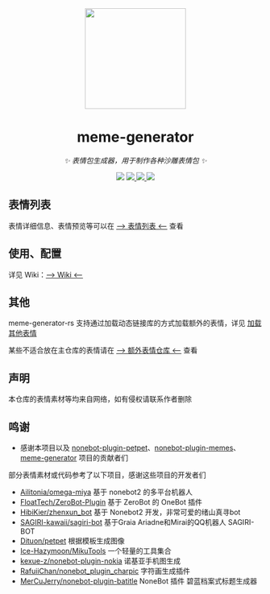 <div align="center">

<img src="https://s2.loli.net/2023/03/26/4URd1BKj3ToycLl.png" width=200 />

# meme-generator

_✨ 表情包生成器，用于制作各种沙雕表情包 ✨_

<p align="center">
  <img src="https://img.shields.io/github/license/MemeCrafters/meme-generator-rs">
  <a href="https://crates.io/crates/meme_generator">
    <img src="https://img.shields.io/crates/v/meme_generator">
  </a>
  <a href="https://pypi.org/project/meme-generator">
    <img src="https://img.shields.io/pypi/v/meme-generator">
  </a>
  <a href="https://jq.qq.com/?_wv=1027&k=wDVNrMdr">
    <img src="https://img.shields.io/badge/QQ%E7%BE%A4-682145034-orange">
  </a>
</p>

</div>

## 表情列表

表情详细信息、表情预览等可以在 [--> 表情列表 <--](https://github.com/MemeCrafters/meme-generator-rs/wiki/%E8%A1%A8%E6%83%85%E5%88%97%E8%A1%A8) 查看

## 使用、配置

详见 Wiki：[--> Wiki <--](https://github.com/MemeCrafters/meme-generator-rs/wiki)

## 其他

meme-generator-rs 支持通过加载动态链接库的方式加载额外的表情，详见 [加载其他表情](https://github.com/MemeCrafters/meme-generator-rs/wiki/%E5%8A%A0%E8%BD%BD%E5%85%B6%E4%BB%96%E8%A1%A8%E6%83%85)

某些不适合放在主仓库的表情请在 [--> 额外表情仓库 <--](https://github.com/MemeCrafters/meme-generator-contrib-rs) 查看

## 声明

本仓库的表情素材等均来自网络，如有侵权请联系作者删除

## 鸣谢

- 感谢本项目以及 [nonebot-plugin-petpet](https://github.com/noneplugin/nonebot-plugin-petpet)、[nonebot-plugin-memes](https://github.com/noneplugin/nonebot-plugin-memes)、[meme-generator](https://github.com/MemeCrafters/meme-generator) 项目的贡献者们

部分表情素材或代码参考了以下项目，感谢这些项目的开发者们

- [Ailitonia/omega-miya](https://github.com/Ailitonia/omega-miya) 基于 nonebot2 的多平台机器人
- [FloatTech/ZeroBot-Plugin](https://github.com/FloatTech/ZeroBot-Plugin) 基于 ZeroBot 的 OneBot 插件
- [HibiKier/zhenxun_bot](https://github.com/HibiKier/zhenxun_bot) 基于 Nonebot2 开发，非常可爱的绪山真寻bot
- [SAGIRI-kawaii/sagiri-bot](https://github.com/SAGIRI-kawaii/sagiri-bot) 基于Graia Ariadne和Mirai的QQ机器人 SAGIRI-BOT
- [Dituon/petpet](https://github.com/Dituon/petpet) 根据模板生成图像
- [Ice-Hazymoon/MikuTools](https://github.com/Ice-Hazymoon/MikuTools) 一个轻量的工具集合
- [kexue-z/nonebot-plugin-nokia](https://github.com/kexue-z/nonebot-plugin-nokia) 诺基亚手机图生成
- [RafuiiChan/nonebot_plugin_charpic](https://github.com/RafuiiChan/nonebot_plugin_charpic) 字符画生成插件
- [MerCuJerry/nonebot-plugin-batitle](https://github.com/MerCuJerry/nonebot-plugin-batitle) NoneBot 插件 碧蓝档案式标题生成器
